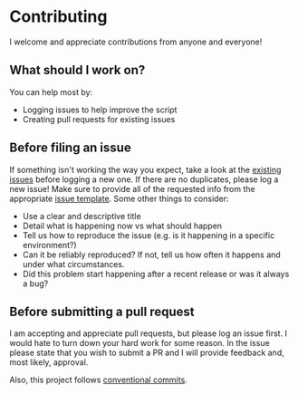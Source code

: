 # Contributing

I welcome and appreciate contributions from anyone and everyone!

## What should I work on?

You can help most by:
- Logging issues to help improve the script
- Creating pull requests for existing issues

## Before filing an issue

If something isn't working the way you expect, take a look at the [existing issues](https://github.com/benelan/build-sizes) before logging a new one. If there are no duplicates, please log a new issue! Make sure to provide all of the requested info from the appropriate [issue template](https://github.com/benelan/build-sizes/new/choose). Some other things to consider:

- Use a clear and descriptive title
- Detail what is happening now vs what should happen
- Tell us how to reproduce the issue (e.g. is it happening in a specific environment?)
- Can it be reliably reproduced? If not, tell us how often it happens and under what circumstances.
- Did this problem start happening after a recent release or was it always a bug?

## Before submitting a pull request

I am accepting and appreciate pull requests, but please log an issue first. I would hate to turn down your hard work for some reason. In the issue please state that you wish to submit a PR and I will provide feedback and, most likely, approval.

Also, this project follows [conventional commits](https://www.conventionalcommits.org).